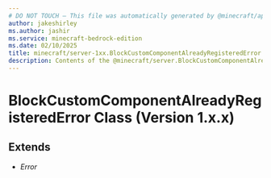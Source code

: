 ```yaml
---
# DO NOT TOUCH — This file was automatically generated by @minecraft/api-docs-generator, to report problems file an issue at https://github.com/Mojang/minecraft-scripting-libraries
author: jakeshirley
ms.author: jashir
ms.service: minecraft-bedrock-edition
ms.date: 02/10/2025
title: minecraft/server-1xx.BlockCustomComponentAlreadyRegisteredError Class
description: Contents of the @minecraft/server.BlockCustomComponentAlreadyRegisteredError class (Version 1.x.x).
---
```

# BlockCustomComponentAlreadyRegisteredError Class (Version 1.x.x)

## Extends
- *Error*
